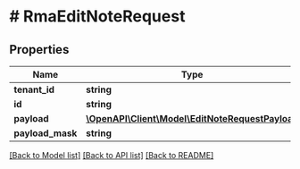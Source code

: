 # # RmaEditNoteRequest


## Properties 


Name | Type | Description | Notes
------------ | ------------- | ------------- | -------------
**tenant_id**| **string** |   |
**id**| **string** |   |
**payload**| [**\OpenAPI\Client\Model\EditNoteRequestPayload**](EditNoteRequestPayload.md) |   | [optional]
**payload_mask**| **string** |   | [optional]


[[Back to Model list]](../../README.md#models) [[Back to API list]](../../README.md#endpoints) [[Back to README]](../../README.md)

